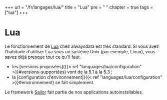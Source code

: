 +++
url = "/fr/langages/lua/"
title = "Lua"
pre = "<i class='fas fa-lua'></i>&nbsp;"
chapter = true
tags = ["lua"]
+++

# Lua

Le fonctionnement de [Lua](https://www.lua.org/) chez alwaysdata est très standard. Si vous avez l'habitude d'utiliser Lua sous un système Unix (par exemple, Linux), vous savez déjà presque tout ce qu'il faut.

* les [versions proposées]({{< ref "languages/lua/configuration" >}}#versions-supportées) vont de la 5.1 à la 5.3 ;
* la [configuration d'environnement]({{< ref "languages/lua/configuration" >}}#environnement) se fait simplement.


Le framework [Sailor](http://sailorproject.org/) fait partie de nos applications autoinstallables.
